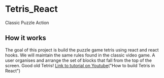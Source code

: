 # Tetris_React
Classic Puzzle Action

## How it works
The goal of this project is build the puzzle game tetris using react and react hooks. We will maintain the same rules found in the classic video game. A user organises and arrange the set of blocks that fall from the top of the screen. Good old Tetris! [Link to tutorial on Youtube](https://www.youtube.com/watch?v=ZGOaCxX8HIU&t=1045s)("How to build Tetris in React")